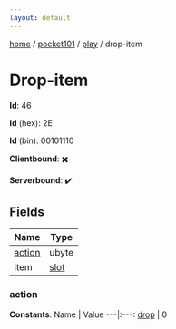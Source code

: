 ```yaml
---
layout: default
---
```


[home](/)  /  [pocket101](/protocol/pocket101)  /  [play](/protocol/pocket101/play)  /  drop-item

# Drop-item

**Id**: 46

**Id** (hex): 2E

**Id** (bin): 00101110

**Clientbound**: ✖️

**Serverbound**: ✔️

## Fields

Name | Type
---|---
[action](#action) | ubyte
item | [slot](/protocol/pocket101/types/slot)

### action

**Constants**:
Name | Value
---|:---:
[drop](action_drop) | 0

